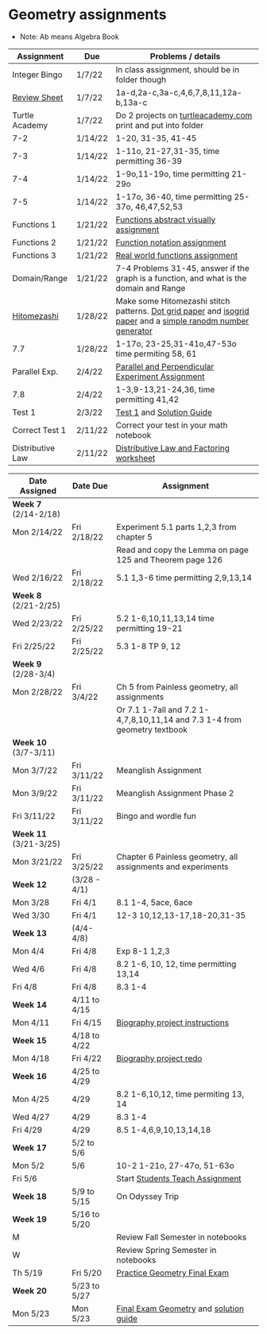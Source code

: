# Geometry assignments
* Note: Ab means Algebra Book

|Assignment | Due | Problems / details |
|-----------|-----|--------------------|
| Integer Bingo | 1/7/22 | In class assignment, should be in folder though|
|[Review Sheet](https://docs.google.com/document/d/1N8XAdCIffDNORUlmQ5sR8x1jjITZ0IKE-dIMGtl0nLE/edit?usp=sharing) | 1/7/22 | 1a-d,2a-c,3a-c,4,6,7,8,11,12a-b,13a-c
| Turtle Academy| 1/7/22 | Do 2 projects on [turtleacademy.com](turtleacademy.com) <br> print and put into folder
|7-2 | 1/14/22 | 1-20, 31-35, 41-45|
|7-3| 1/14/22 | 1-11o, 21-27,31-35, time permitting 36-39
|7-4| 1/14/22 | 1-9o,11-19o, time permitting 21-29o
|7-5 | 1/14/22 | 1-17o, 36-40, time permitting 25-37o, 46,47,52,53
|Functions 1| 1/21/22 | [Functions abstract visually assignment](https://docs.google.com/document/d/1lsWlqvBPN_QG2VvUXZOkDiOFJnHrRz6SLSHcsj6NtsY/edit?usp=sharing)
|Functions 2| 1/21/22 | [Function notation assignment](https://docs.google.com/document/d/1P4xVkAGNzs30qrxbEGLVI_UZRuJePZyhrGT0-bLnIAk/edit?usp=sharing)
|Functions 3| 1/21/22 |[Real world functions assignment](https://docs.google.com/document/d/1K8hQ525MRsSAlx447TbUO3trAKnwih7N4o262u6W0TY/edit?usp=sharing)
|Domain/Range| 1/21/22 | 7-4 Problems 31-45, answer if the graph is a function, and what is the domain and Range
|[Hitomezashi](https://youtu.be/JbfhzlMk2eY)| 1/28/22 | Make some Hitomezashi stitch patterns. [Dot grid paper](dotted_paper.pdf) and [isogrid paper](isometric_grid_paper_double_sided.pdf) and a [simple ranodm number generator](random.html)
|7.7| 1/28/22 | 1-17o, 23-25,31-41o,47-53o time permiting 58, 61
|Parallel Exp.| 2/4/22| [Parallel and Perpendicular Experiment Assignment](https://docs.google.com/document/d/1PAqIoReSwV5hif4GwZ26P2xUSIsWXEdO3_I2bWOgkdk/edit?usp=sharing)
|7.8| 2/4/22 | 1-3,9-13,21-24,36, time permitting 41,42
|Test 1| 2/3/22 | [Test 1](math/sptest1.pdf) and [Solution Guide](math/sptest1-solns.pdf)
|Correct Test 1| 2/11/22| Correct your test in your math notebook
|Distributive Law| 2/11/22 | [Distributive Law and Factoring worksheet](https://docs.google.com/document/d/153BT99aFABONnnM9SZPM7HOztAIdn6lDZhWUVKF3bcA/edit?usp=sharing)


|Date Assigned| Date Due | Assignment |
|-------------|----------|-------------|
|**Week 7** (2/14-2/18)
|Mon 2/14/22 | Fri 2/18/22 | Experiment 5.1 parts 1,2,3 from chapter 5 |
| | | Read and copy the Lemma on page 125 and Theorem page 126|
|Wed 2/16/22 | Fri 2/18/22 | 5.1 1,3-6 time permitting 2,9,13,14
|**Week 8** (2/21-2/25)
|Wed 2/23/22 | Fri 2/25/22 | 5.2 1-6,10,11,13,14 time permitting 19-21
|Fri 2/25/22 | Fri 2/25/22 | 5.3 1-8 TP 9, 12
|**Week 9** (2/28-3/4)
|Mon 2/28/22 | Fri 3/4/22 | Ch 5 from Painless geometry, all assignments
| | | Or 7.1 1-7all and 7.2 1-4,7,8,10,11,14 and 7.3 1-4 from geometry textbook
|**Week 10** (3/7-3/11)
|Mon 3/7/22 | Fri 3/11/22 | Meanglish Assignment
|Mon 3/9/22 | Fri 3/11/22 | Meanglish Assignment Phase 2
|Fri 3/11/22 | Fri 3/11/22 | Bingo and wordle fun
|**Week 11** (3/21-3/25)
|Mon 3/21/22 | Fri 3/25/22 | Chapter 6 Painless geometry, all assignments and experiments
| **Week 12** | (3/28 - 4/1)
| Mon 3/28 | Fri 4/1 | 8.1 1-4, 5ace, 6ace
| Wed 3/30 | Fri 4/1 | 12-3 10,12,13-17,18-20,31-35
| **Week 13**| (4/4-4/8)
| Mon 4/4    | Fri 4/8 | Exp 8-1 1,2,3
| Wed 4/6         | Fri 4/8 | 8.2 1-6, 10, 12, time permitting 13,14
| Fri 4/8   | Fri 4/8 | 8.3 1-4
| **Week 14** | 4/11 to 4/15
| Mon 4/11| Fri 4/15 | [Biography project instructions](../2019/math/biography-project)
| **Week 15** | 4/18 to 4/22
| Mon 4/18 | Fri 4/22 | [Biography project redo](math/biography-project-redo)
| **Week 16** | 4/25 to 4/29
| Mon 4/25 | 4/29 | 8.2 1-6,10,12, time permiting 13, 14
| Wed 4/27 | 4/29 | 8.3 1-4
| Fri 4/29 | 4/29 | 8.5 1-4,6,9,10,13,14,18
| **Week 17**| 5/2 to 5/6
| Mon 5/2 | 5/6 | 10-2 1-21o, 27-47o, 51-63o
| Fri 5/6 | | Start [Students Teach Assignment](https://docs.google.com/document/d/1SYmQ68pv5Pv-xqF2r-it9J475UWIuOY7nHEq-CzxU0M/edit?usp=sharing)
| **Week 18**| 5/9 to 5/15 | On Odyssey Trip
| **Week 19**| 5/16 to 5/20|
|M| | Review Fall Semester in notebooks
|W| | Review Spring Semester in notebooks
|Th 5/19 | Fri 5/20 | [Practice Geometry Final Exam](https://docs.google.com/document/d/1fAEOtY46lB4torWMDI-C1Ed3y8m1jxNrgmKSgLc6Yv0/edit?usp=sharing)
| **Week 20**| 5/23 to 5/27|
|Mon 5/23 | Mon 5/23 | [Final Exam Geometry](https://docs.google.com/document/d/1u1Ac04X0sKtMxP2TGvspZ1cjgu4AwT6-keBdRQ3HuTM/edit?usp=sharing) and [solution guide](https://github.com/wjladams/casa/raw/master/2021/FinalGeometry2022-Solns.pdf)

